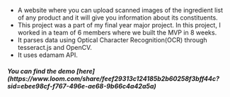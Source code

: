 - A website where you can upload scanned images of the ingredient list of any product and it will give you information about its constituents.
- This project was a part of my final year major project. In this project, I worked in a team of 6 members where we built the MVP in 8 weeks.
- It parses data using Optical Character Recognition(OCR) through tesseract.js and OpenCV.
- It uses edamam API.


<h5>You can find the demo [here](https://www.loom.com/share/feef29313c124185b2b60258f3bff44c?sid=ebee98cf-f767-496e-ae68-9b66c4a42a5a)</h5>
